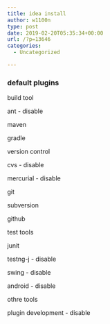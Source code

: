 ```yaml
---
title: idea install
author: w1100n
type: post
date: 2019-02-20T05:35:34+00:00
url: /?p=13646
categories:
  - Uncategorized

---
```

### default plugins

build tool
  
ant - disable
  
maven
  
gradle

version control
  
cvs - disable
  
mercurial - disable
  
git
  
subversion
  
github

test tools
  
junit
  
testng-j - disable

swing - disable
  
android - disable
  
othre tools

plugin development - disable